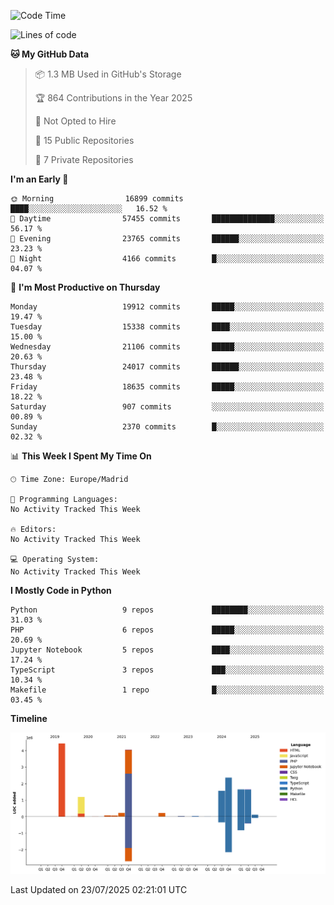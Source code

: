 <!--START_SECTION:waka-->
![Code Time](http://img.shields.io/badge/Code%20Time-839%20hrs%2038%20mins-blue)

![Lines of code](https://img.shields.io/badge/From%20Hello%20World%20I%27ve%20Written-17.7%20million%20lines%20of%20code-blue)

**🐱 My GitHub Data** 

> 📦 1.3 MB Used in GitHub's Storage 
 > 
> 🏆 864 Contributions in the Year 2025
 > 
> 🚫 Not Opted to Hire
 > 
> 📜 15 Public Repositories 
 > 
> 🔑 7 Private Repositories 
 > 
**I'm an Early 🐤** 

```text
🌞 Morning                16899 commits       ████░░░░░░░░░░░░░░░░░░░░░   16.52 % 
🌆 Daytime                57455 commits       ██████████████░░░░░░░░░░░   56.17 % 
🌃 Evening                23765 commits       ██████░░░░░░░░░░░░░░░░░░░   23.23 % 
🌙 Night                  4166 commits        █░░░░░░░░░░░░░░░░░░░░░░░░   04.07 % 
```
📅 **I'm Most Productive on Thursday** 

```text
Monday                   19912 commits       █████░░░░░░░░░░░░░░░░░░░░   19.47 % 
Tuesday                  15338 commits       ████░░░░░░░░░░░░░░░░░░░░░   15.00 % 
Wednesday                21106 commits       █████░░░░░░░░░░░░░░░░░░░░   20.63 % 
Thursday                 24017 commits       ██████░░░░░░░░░░░░░░░░░░░   23.48 % 
Friday                   18635 commits       █████░░░░░░░░░░░░░░░░░░░░   18.22 % 
Saturday                 907 commits         ░░░░░░░░░░░░░░░░░░░░░░░░░   00.89 % 
Sunday                   2370 commits        █░░░░░░░░░░░░░░░░░░░░░░░░   02.32 % 
```


📊 **This Week I Spent My Time On** 

```text
🕑︎ Time Zone: Europe/Madrid

💬 Programming Languages: 
No Activity Tracked This Week

🔥 Editors: 
No Activity Tracked This Week

💻 Operating System: 
No Activity Tracked This Week
```

**I Mostly Code in Python** 

```text
Python                   9 repos             ████████░░░░░░░░░░░░░░░░░   31.03 % 
PHP                      6 repos             █████░░░░░░░░░░░░░░░░░░░░   20.69 % 
Jupyter Notebook         5 repos             ████░░░░░░░░░░░░░░░░░░░░░   17.24 % 
TypeScript               3 repos             ███░░░░░░░░░░░░░░░░░░░░░░   10.34 % 
Makefile                 1 repo              █░░░░░░░░░░░░░░░░░░░░░░░░   03.45 % 
```



**Timeline**

![Lines of Code chart](https://raw.githubusercontent.com/danisoronellas/danisoronellas/main/assets/bar_graph.png)


 Last Updated on 23/07/2025 02:21:01 UTC
<!--END_SECTION:waka-->
